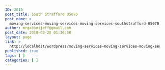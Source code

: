 ```yaml
---
ID: 2015
post_title: South Strafford 05070
post_name: >
  moving-services-moving-services-moving-services-southstrafford-05070
author: mrgabonijeff@gmail.com
post_date: 2018-03-28 01:36:58
layout: page
link: >
  http://localhost/wordpress/moving-services-moving-services-moving-services-southstrafford-05070/
published: true
tags: [ ]
categories: [ ]
---
```

